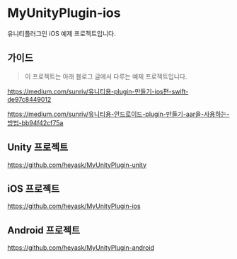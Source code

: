 # MyUnityPlugin-ios

유니티플러그인 iOS 예제 프로젝트입니다.

## 가이드

> 이 프로젝트는 아래 블로그 글에서 다루는 예제 프로젝트입니다.

https://medium.com/sunriv/유니티용-plugin-만들기-ios편-swift-de97c8449012

https://medium.com/sunriv/유니티용-안드로이드-plugin-만들기-aar을-사용하는-방법-bb94f42cf75a

## Unity 프로젝트

https://github.com/heyask/MyUnityPlugin-unity

## iOS 프로젝트

https://github.com/heyask/MyUnityPlugin-ios

## Android 프로젝트

https://github.com/heyask/MyUnityPlugin-android
